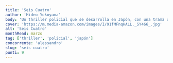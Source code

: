 ```yaml
---
title: 'Seis Cuatro'
author: 'Hideo Yokoyama'
body: 'Un thriller policial que se desarrolla en Japón, con una trama que se va complicando a medida que avanza la historia. La investigación de un caso de asesinato de una joven en la ciudad'
cover: 'https://m.media-amazon.com/images/I/91fMFnqHALL._SY466_.jpg'
alt: 'Seis Cuatro'
monthRead: marzo
tag: ['thriller', 'policial', 'japón']
concorrente: 'alessandro'
slug: 'seis-cuatro'
punti: 9
---
```


